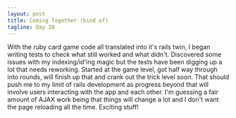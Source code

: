 ```yaml
---
layout: post
title: Coming Together (kind of)
tagline: Day 20
---
```


With the ruby card game code all translated into it's rails twin, I began writing tests to check what still worked and what didn't. Discovered some issues with my indexing/id'ing magic but the tests have been digging up a lot that needs reworking. Started at the game level, got half way through into rounds, will finish up that and crank out the trick level soon. That should push me to my limit of rails development as progress beyond that will involve users interacting with the app and each other. I'm guessing a fair amount of AJAX work being that things will change a lot and I don't want the page reloading all the time. Exciting stuff!